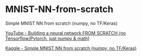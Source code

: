 # MNIST-NN-from-scratch

Simple MNIST NN from scratch (numpy, no TF/Keras)

[YouTube - Building a neural network FROM SCRATCH (no Tensorflow/Pytorch, just numpy & math)](https://www.youtube.com/watch?v=w8yWXqWQYmU)

[Kaggle - Simple MNIST NN from scratch (numpy, no TF/Keras)](https://www.kaggle.com/code/wwsalmon/simple-mnist-nn-from-scratch-numpy-no-tf-keras/notebook)
